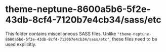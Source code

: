 # theme-neptune-8600a5b6-5f2e-43db-8cf4-7120b7e4cb34/sass/etc

This folder contains miscellaneous SASS files. Unlike `"theme-neptune-8600a5b6-5f2e-43db-8cf4-7120b7e4cb34/sass/etc"`, these files
need to be used explicitly.
